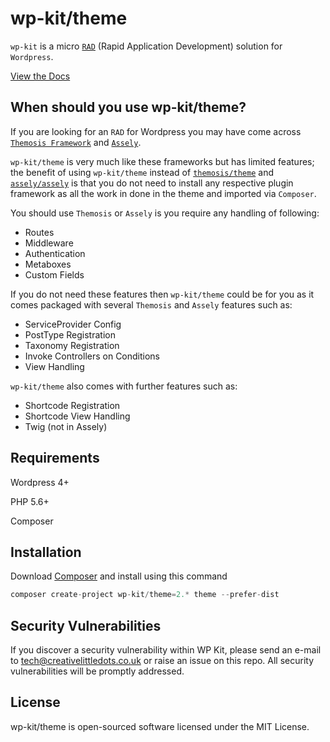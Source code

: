 # wp-kit/theme

```wp-kit``` is a micro [```RAD```](https://en.wikipedia.org/wiki/Rapid_application_development) (Rapid Application Development) solution for ```Wordpress```.

[View the Docs](https://github.com/wp-kit/theme/tree/docs/README.md)

## When should you use wp-kit/theme?

If you are looking for an ```RAD``` for Wordpress you may have come across [```Themosis Framework```](http://framework.themosis.com/) and [```Assely```](https://assely.org/).

```wp-kit/theme``` is very much like these frameworks but has limited features; the benefit of using ```wp-kit/theme``` instead of [```themosis/theme```](https://github.com/themosis/themosis) and [```assely/assely```](https://github.com/assely/assely) is that you do not need to install any respective plugin framework as all the work in done in the theme and imported via ```Composer```.

You should use ```Themosis``` or ```Assely``` is you require any handling of following:

* Routes
* Middleware
* Authentication 
* Metaboxes
* Custom Fields

If you do not need these features then ```wp-kit/theme``` could be for you as it comes packaged with several ```Themosis``` and ```Assely``` features such as:

* ServiceProvider Config
* PostType Registration
* Taxonomy Registration
* Invoke Controllers on Conditions
* View Handling

```wp-kit/theme``` also comes with further features such as:

* Shortcode Registration
* Shortcode View Handling
* Twig (not in Assely)

## Requirements

Wordpress 4+

PHP 5.6+

Composer

## Installation

Download [Composer](https://getcomposer.org/download/) and install using this command

 ```php
 composer create-project wp-kit/theme=2.* theme --prefer-dist
 ```

## Security Vulnerabilities

If you discover a security vulnerability within WP Kit, please send an e-mail to tech@creativelittledots.co.uk or raise an issue on this repo. All security vulnerabilities will be promptly addressed.

## License

wp-kit/theme is open-sourced software licensed under the MIT License.
